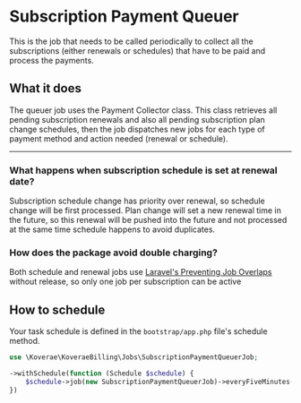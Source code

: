 # Subscription Payment Queuer
This is the job that needs to be called periodically to collect all the subscriptions (either renewals or schedules) that have to be paid and process the payments.

## What it does
The queuer job uses the Payment Collector class. This class retrieves all pending subscription renewals and also all pending subscription plan change schedules, then the job dispatches new jobs for each type of payment method and action needed (renewal or schedule).

---

### What happens when subscription schedule is set at renewal date?
Subscription schedule change has priority over renewal, so schedule change will be first processed. Plan change will set a new renewal time in the future, so this renewal will be pushed into the future and not processed at the same time schedule happens to avoid duplicates.

### How does the package avoid double charging?
Both schedule and renewal jobs use [Laravel's Preventing Job Overlaps](https://laravel.com/docs/11.x/queues#preventing-job-overlaps) without release, so only one job per subscription can be active

## How to schedule
Your task schedule is defined in the `bootstrap/app.php` file's schedule method.
```php
use \Koverae\KoveraeBilling\Jobs\SubscriptionPaymentQueuerJob;

->withSchedule(function (Schedule $schedule) {
    $schedule->job(new SubscriptionPaymentQueuerJob)->everyFiveMinutes();
})
```
